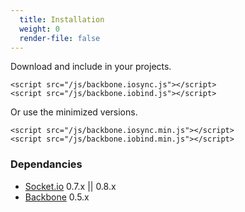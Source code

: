 ```yaml
---
  title: Installation
  weight: 0
  render-file: false
---
```


Download and include in your projects.

    <script src="/js/backbone.iosync.js"></script>
    <script src="/js/backbone.iobind.js"></script>

Or use the minimized versions.

    <script src="/js/backbone.iosync.min.js"></script>
    <script src="/js/backbone.iobind.min.js"></script>

### Dependancies

* [Socket.io](http://socket.io/) 0.7.x || 0.8.x
* [Backbone](http://documentcloud.github.com/backbone/) 0.5.x